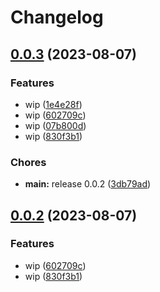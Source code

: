 # Changelog

## [0.0.3](https://github.com/marcel-stainless/test/compare/v0.0.2...v0.0.3) (2023-08-07)


### Features

* wip ([1e4e28f](https://github.com/marcel-stainless/test/commit/1e4e28f3260df124d9d07800c56911f551d7c9b6))
* wip ([602709c](https://github.com/marcel-stainless/test/commit/602709c8645dd67c66e7eff11e90435d7f0fd6e1))
* wip ([07b800d](https://github.com/marcel-stainless/test/commit/07b800d095f02f3d077bd41d8911d1c41d941279))
* wip ([830f3b1](https://github.com/marcel-stainless/test/commit/830f3b1acd6b0e63611c5e8805babb0e3f13a27b))


### Chores

* **main:** release 0.0.2 ([3db79ad](https://github.com/marcel-stainless/test/commit/3db79add271f1b5961667e1a822779734b5a2796))

## [0.0.2](https://github.com/marcel-stainless/test/compare/v0.0.1...v0.0.2) (2023-08-07)


### Features

* wip ([602709c](https://github.com/marcel-stainless/test/commit/602709c8645dd67c66e7eff11e90435d7f0fd6e1))
* wip ([830f3b1](https://github.com/marcel-stainless/test/commit/830f3b1acd6b0e63611c5e8805babb0e3f13a27b))
